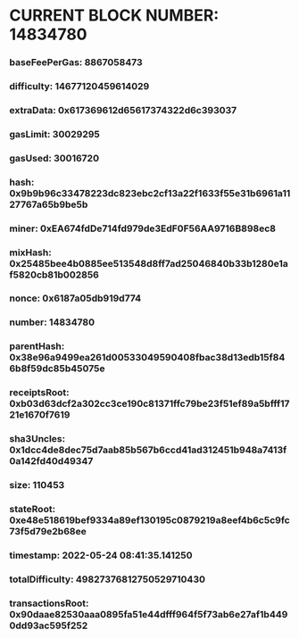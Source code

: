 # CURRENT BLOCK NUMBER: 14834780

### baseFeePerGas: 8867058473
### difficulty: 14677120459614029
### extraData: 0x617369612d65617374322d6c393037
### gasLimit: 30029295
### gasUsed: 30016720
### hash: 0x9b9b96c33478223dc823ebc2cf13a22f1633f55e31b6961a1127767a65b9be5b
### miner: 0xEA674fdDe714fd979de3EdF0F56AA9716B898ec8
### mixHash: 0x25485bee4b0885ee513548d8ff7ad25046840b33b1280e1af5820cb81b002856
### nonce: 0x6187a05db919d774
### number: 14834780
### parentHash: 0x38e96a9499ea261d00533049590408fbac38d13edb15f846b8f59dc85b45075e
### receiptsRoot: 0xb03d63dcf2a302cc3ce190c81371ffc79be23f51ef89a5bfff1721e1670f7619
### sha3Uncles: 0x1dcc4de8dec75d7aab85b567b6ccd41ad312451b948a7413f0a142fd40d49347
### size: 110453
### stateRoot: 0xe48e518619bef9334a89ef130195c0879219a8eef4b6c5c9fc73f5d79e2b68ee
### timestamp: 2022-05-24 08:41:35.141250
### totalDifficulty: 49827376812750529710430
### transactionsRoot: 0x90daae82530aaa0895fa51e44dfff964f5f73ab6e27af1b4490dd93ac595f252
